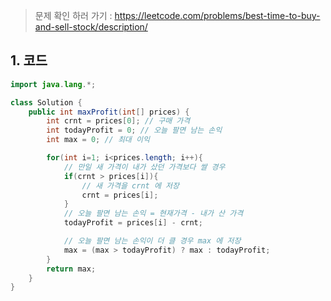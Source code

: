 > 문제 확인 하러 가기 : https://leetcode.com/problems/best-time-to-buy-and-sell-stock/description/

## 1. 코드
```java
import java.lang.*;

class Solution {
    public int maxProfit(int[] prices) {
        int crnt = prices[0]; // 구매 가격
        int todayProfit = 0; // 오늘 팔면 남는 손익
        int max = 0; // 최대 이익

        for(int i=1; i<prices.length; i++){
            // 만일 새 가격이 내가 샀던 가격보다 쌀 경우 
            if(crnt > prices[i]){
                // 새 가격을 crnt 에 저장
                crnt = prices[i];
            }
            // 오늘 팔면 남는 손익 = 현재가격 - 내가 산 가격
            todayProfit = prices[i] - crnt;

            // 오늘 팔면 남는 손익이 더 클 경우 max 에 저장
            max = (max > todayProfit) ? max : todayProfit;
        }
        return max;
    }
}
```
